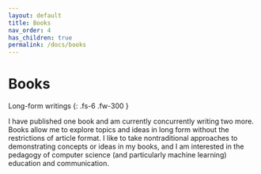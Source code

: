 ```yaml
---
layout: default
title: Books
nav_order: 4
has_children: true
permalink: /docs/books
---
```


# Books

Long-form writings
{: .fs-6 .fw-300 }

I have published one book and am currently concurrently writing two more. Books allow me to explore topics and ideas in long form without the restrictions of article format. I like to take nontraditional approaches to demonstrating concepts or ideas in my books, and I am interested in the pedagogy of computer science (and particularly machine learning) education and communication.

